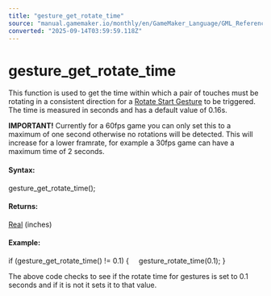 ```yaml
---
title: "gesture_get_rotate_time"
source: "manual.gamemaker.io/monthly/en/GameMaker_Language/GML_Reference/Game_Input/Gesture_Input/gesture_get_rotate_time.htm"
converted: "2025-09-14T03:59:59.118Z"
---
```


# gesture\_get\_rotate\_time

This function is used to get the time within which a pair of touches must be rotating in a consistent direction for a [Rotate Start Gesture](../../../../../../../The_Asset_Editors/Object_Properties/Gesture_Events.md) to be triggered. The time is measured in seconds and has a default value of 0.16s.

**IMPORTANT!** Currently for a 60fps game you can only set this to a maximum of one second otherwise no rotations will be detected. This will increase for a lower framrate, for example a 30fps game can have a maximum time of 2 seconds.

#### **Syntax:**

gesture\_get\_rotate\_time();

#### Returns:

[Real](../../../GML_Overview/Data_Types.md) (inches)

#### Example:

if (gesture\_get\_rotate\_time() != 0.1)
{
    gesture\_rotate\_time(0.1);
}

The above code checks to see if the rotate time for gestures is set to 0.1 seconds and if it is not it sets it to that value.